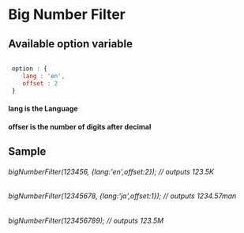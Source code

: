 # Big Number Filter

## Available option variable

```js

 option : {
    lang : 'en',
    offset : 2
 }

```

#### lang is the Language
#### offser is the number of digits after decimal

## Sample

###### bigNumberFilter(123456, {lang:'en',offset:2}); // outputs 123.5K
###### bigNumberFilter(12345678, {lang:'ja',offset:1}); // outputs 1234.57man
###### bigNumberFilter(123456789); // outputs 123.5M